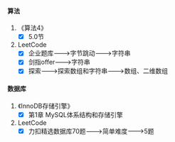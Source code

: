 #### 算法

1. 《算法4》
   - [x]  5.0节
2. LeetCode
   - [x] 企业题库--->字节跳动--->字符串
   - [x] 剑指offer--->字符串
   - [x] 探索--->探索数组和字符串--->数组、二维数组

#### 数据库

1. 《InnoDB存储引擎》
   - [x] 第1章 MySQL体系结构和存储引擎

2. LeetCode
   - [x] 力扣精选数据库70题--->简单难度--->5题
